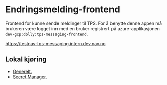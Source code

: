 # Endringsmelding-frontend

Frontend for kunne sende meldinger til TPS. For å benytte denne appen må brukeren være logget inn med en bruker registrert på
azure-applikasjonen `dev-gcp:dolly:tps-messaging-frontend`.

https://testnav-tps-messaging.intern.dev.nav.no

## Lokal kjøring
* [Generelt.](../../docs/local_general.md)
* [Secret Manager.](../../docs/local_secretmanager.md)
